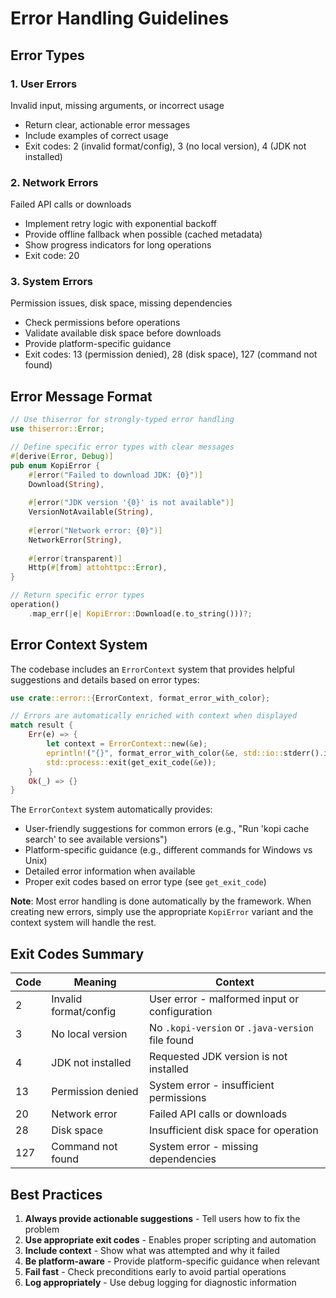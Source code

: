 # Error Handling Guidelines

## Error Types

### 1. User Errors
Invalid input, missing arguments, or incorrect usage
- Return clear, actionable error messages
- Include examples of correct usage
- Exit codes: 2 (invalid format/config), 3 (no local version), 4 (JDK not installed)

### 2. Network Errors
Failed API calls or downloads
- Implement retry logic with exponential backoff
- Provide offline fallback when possible (cached metadata)
- Show progress indicators for long operations
- Exit code: 20

### 3. System Errors
Permission issues, disk space, missing dependencies
- Check permissions before operations
- Validate available disk space before downloads
- Provide platform-specific guidance
- Exit codes: 13 (permission denied), 28 (disk space), 127 (command not found)

## Error Message Format

```rust
// Use thiserror for strongly-typed error handling
use thiserror::Error;

// Define specific error types with clear messages
#[derive(Error, Debug)]
pub enum KopiError {
    #[error("Failed to download JDK: {0}")]
    Download(String),
    
    #[error("JDK version '{0}' is not available")]
    VersionNotAvailable(String),
    
    #[error("Network error: {0}")]
    NetworkError(String),
    
    #[error(transparent)]
    Http(#[from] attohttpc::Error),
}

// Return specific error types
operation()
    .map_err(|e| KopiError::Download(e.to_string()))?;
```

## Error Context System

The codebase includes an `ErrorContext` system that provides helpful suggestions and details based on error types:

```rust
use crate::error::{ErrorContext, format_error_with_color};

// Errors are automatically enriched with context when displayed
match result {
    Err(e) => {
        let context = ErrorContext::new(&e);
        eprintln!("{}", format_error_with_color(&e, std::io::stderr().is_terminal()));
        std::process::exit(get_exit_code(&e));
    }
    Ok(_) => {}
}
```

The `ErrorContext` system automatically provides:
- User-friendly suggestions for common errors (e.g., "Run 'kopi cache search' to see available versions")
- Platform-specific guidance (e.g., different commands for Windows vs Unix)  
- Detailed error information when available
- Proper exit codes based on error type (see `get_exit_code`)

**Note**: Most error handling is done automatically by the framework. When creating new errors, simply use the appropriate `KopiError` variant and the context system will handle the rest.

## Exit Codes Summary

| Code | Meaning | Context |
|------|---------|---------|
| 2 | Invalid format/config | User error - malformed input or configuration |
| 3 | No local version | No `.kopi-version` or `.java-version` file found |
| 4 | JDK not installed | Requested JDK version is not installed |
| 13 | Permission denied | System error - insufficient permissions |
| 20 | Network error | Failed API calls or downloads |
| 28 | Disk space | Insufficient disk space for operation |
| 127 | Command not found | System error - missing dependencies |

## Best Practices

1. **Always provide actionable suggestions** - Tell users how to fix the problem
2. **Use appropriate exit codes** - Enables proper scripting and automation
3. **Include context** - Show what was attempted and why it failed
4. **Be platform-aware** - Provide platform-specific guidance when relevant
5. **Fail fast** - Check preconditions early to avoid partial operations
6. **Log appropriately** - Use debug logging for diagnostic information